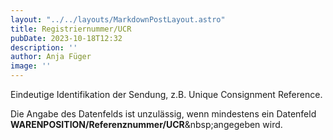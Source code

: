```yaml
---
layout: "../../layouts/MarkdownPostLayout.astro"
title: Registriernummer/UCR
pubDate: 2023-10-18T12:32
description: ''
author: Anja Füger
image: ''
---
```


Eindeutige Identifikation der Sendung, z.B. Unique Consignment Reference.

Die Angabe des Datenfelds ist unzulässig, wenn mindestens ein Datenfeld **WARENPOSITION/Referenznummer/UCR**&amp;nbsp;angegeben wird.